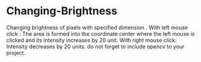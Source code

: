 # Changing-Brightness
Changing brightness of pixels  with specified dimension .
With left mouse click : The area is formed into the coordinate center where the left mouse is clicked and its intensity increases by 20 unit.
With right mouse click: Intensity decreases by 20 units.
do not forget to include opencv to your project.
